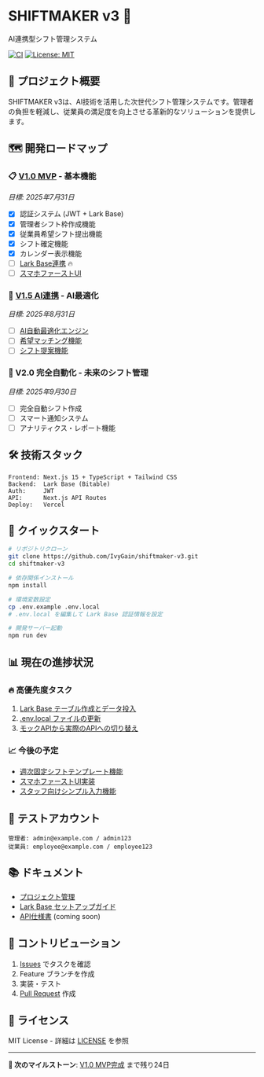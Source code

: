 # SHIFTMAKER v3 🚀

AI連携型シフト管理システム

[![CI](https://github.com/IvyGain/shiftmaker-v3/actions/workflows/ci.yml/badge.svg)](https://github.com/IvyGain/shiftmaker-v3/actions/workflows/ci.yml)
[![License: MIT](https://img.shields.io/badge/License-MIT-yellow.svg)](https://opensource.org/licenses/MIT)

## 🎯 プロジェクト概要

SHIFTMAKER v3は、AI技術を活用した次世代シフト管理システムです。管理者の負担を軽減し、従業員の満足度を向上させる革新的なソリューションを提供します。

## 🗺️ 開発ロードマップ

### 📋 [V1.0 MVP](https://github.com/IvyGain/shiftmaker-v3/milestone/1) - 基本機能 
*目標: 2025年7月31日*

- [x] 認証システム (JWT + Lark Base)
- [x] 管理者シフト枠作成機能
- [x] 従業員希望シフト提出機能  
- [x] シフト確定機能
- [x] カレンダー表示機能
- [ ] [Lark Base連携](https://github.com/IvyGain/shiftmaker-v3/issues/1) 🔥
- [ ] [スマホファーストUI](https://github.com/IvyGain/shiftmaker-v3/issues/5)

### 🤖 [V1.5 AI連携](https://github.com/IvyGain/shiftmaker-v3/milestone/2) - AI最適化
*目標: 2025年8月31日*

- [ ] [AI自動最適化エンジン](https://github.com/IvyGain/shiftmaker-v3/issues/7)
- [ ] [希望マッチング機能](https://github.com/IvyGain/shiftmaker-v3/issues/8)
- [ ] [シフト提案機能](https://github.com/IvyGain/shiftmaker-v3/issues/9)

### 🚀 V2.0 完全自動化 - 未来のシフト管理
*目標: 2025年9月30日*

- [ ] 完全自動シフト作成
- [ ] スマート通知システム
- [ ] アナリティクス・レポート機能

## 🛠️ 技術スタック

```
Frontend: Next.js 15 + TypeScript + Tailwind CSS
Backend:  Lark Base (Bitable) 
Auth:     JWT
API:      Next.js API Routes
Deploy:   Vercel
```

## 🚀 クイックスタート

```bash
# リポジトリクローン
git clone https://github.com/IvyGain/shiftmaker-v3.git
cd shiftmaker-v3

# 依存関係インストール
npm install

# 環境変数設定
cp .env.example .env.local
# .env.local を編集して Lark Base 認証情報を設定

# 開発サーバー起動
npm run dev
```

## 📊 現在の進捗状況

### 🔥 高優先度タスク
1. [Lark Base テーブル作成とデータ投入](https://github.com/IvyGain/shiftmaker-v3/issues/1)
2. [.env.local ファイルの更新](https://github.com/IvyGain/shiftmaker-v3/issues/2)  
3. [モックAPIから実際のAPIへの切り替え](https://github.com/IvyGain/shiftmaker-v3/issues/3)

### 📈 今後の予定
- [週次固定シフトテンプレート機能](https://github.com/IvyGain/shiftmaker-v3/issues/4)
- [スマホファーストUI実装](https://github.com/IvyGain/shiftmaker-v3/issues/5)
- [スタッフ向けシンプル入力機能](https://github.com/IvyGain/shiftmaker-v3/issues/6)

## 🧪 テストアカウント

```
管理者: admin@example.com / admin123
従業員: employee@example.com / employee123
```

## 📚 ドキュメント

- [プロジェクト管理](./PROJECT.md)
- [Lark Base セットアップガイド](./docs/lark-base-setup.md)
- [API仕様書](./docs/api.md) (coming soon)

## 🤝 コントリビューション

1. [Issues](https://github.com/IvyGain/shiftmaker-v3/issues) でタスクを確認
2. Feature ブランチを作成
3. 実装・テスト  
4. [Pull Request](https://github.com/IvyGain/shiftmaker-v3/pulls) 作成

## 📜 ライセンス

MIT License - 詳細は [LICENSE](./LICENSE) を参照

---

**🎯 次のマイルストーン**: [V1.0 MVP完成](https://github.com/IvyGain/shiftmaker-v3/milestone/1) まで残り24日